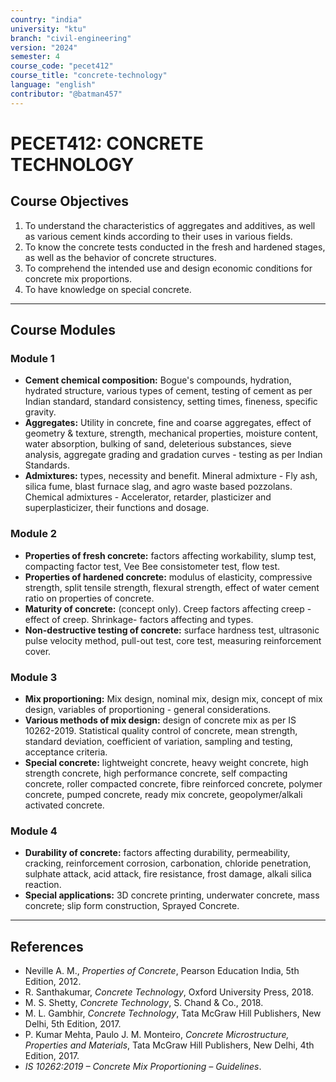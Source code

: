 ```yaml
---
country: "india"
university: "ktu"
branch: "civil-engineering"
version: "2024"
semester: 4
course_code: "pecet412"
course_title: "concrete-technology"
language: "english"
contributor: "@batman457"
---
```


# PECET412: CONCRETE TECHNOLOGY

## Course Objectives
1. To understand the characteristics of aggregates and additives, as well as various cement kinds according to their uses in various fields.
2. To know the concrete tests conducted in the fresh and hardened stages, as well as the behavior of concrete structures.
3. To comprehend the intended use and design economic conditions for concrete mix proportions.
4. To have knowledge on special concrete.

---

## Course Modules

### Module 1
- **Cement chemical composition:** Bogue's compounds, hydration, hydrated structure, various types of cement, testing of cement as per Indian standard, standard consistency, setting times, fineness, specific gravity.
- **Aggregates:** Utility in concrete, fine and coarse aggregates, effect of geometry & texture, strength, mechanical properties, moisture content, water absorption, bulking of sand, deleterious substances, sieve analysis, aggregate grading and gradation curves - testing as per Indian Standards.
- **Admixtures:** types, necessity and benefit. Mineral admixture - Fly ash, silica fume, blast furnace slag, and agro waste based pozzolans. Chemical admixtures - Accelerator, retarder, plasticizer and superplasticizer, their functions and dosage.

### Module 2
- **Properties of fresh concrete:** factors affecting workability, slump test, compacting factor test, Vee Bee consistometer test, flow test.
- **Properties of hardened concrete:** modulus of elasticity, compressive strength, split tensile strength, flexural strength, effect of water cement ratio on properties of concrete.
- **Maturity of concrete:** (concept only). Creep factors affecting creep - effect of creep. Shrinkage- factors affecting and types.
- **Non-destructive testing of concrete:** surface hardness test, ultrasonic pulse velocity method, pull-out test, core test, measuring reinforcement cover.

### Module 3
- **Mix proportioning:** Mix design, nominal mix, design mix, concept of mix design, variables of proportioning - general considerations.
- **Various methods of mix design:** design of concrete mix as per IS 10262-2019. Statistical quality control of concrete, mean strength, standard deviation, coefficient of variation, sampling and testing, acceptance criteria.
- **Special concrete:** lightweight concrete, heavy weight concrete, high strength concrete, high performance concrete, self compacting concrete, roller compacted concrete, fibre reinforced concrete, polymer concrete, pumped concrete, ready mix concrete, geopolymer/alkali activated concrete.

### Module 4
- **Durability of concrete:** factors affecting durability, permeability, cracking, reinforcement corrosion, carbonation, chloride penetration, sulphate attack, acid attack, fire resistance, frost damage, alkali silica reaction.
- **Special applications:** 3D concrete printing, underwater concrete, mass concrete; slip form construction, Sprayed Concrete.

---

## References

- Neville A. M., *Properties of Concrete*, Pearson Education India, 5th Edition, 2012.  
- R. Santhakumar, *Concrete Technology*, Oxford University Press, 2018.  
- M. S. Shetty, *Concrete Technology*, S. Chand & Co., 2018.
- M. L. Gambhir, *Concrete Technology*, Tata McGraw Hill Publishers, New Delhi, 5th Edition, 2017.  
- P. Kumar Mehta, Paulo J. M. Monteiro, *Concrete Microstructure, Properties and Materials*, Tata McGraw Hill Publishers, New Delhi, 4th Edition, 2017.  
- *IS 10262:2019 – Concrete Mix Proportioning – Guidelines*.
